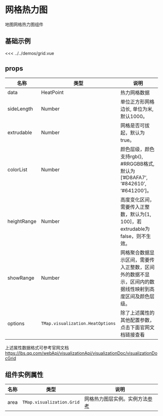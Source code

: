 
# 网格热力图

地图网格热力图组件


## 基础示例

<GridDemo/>

<<< ../../demos/grid.vue

## props

| 名称            | 类型                         | 说明                                                 |
| --------------- | ---------------------------- | ---------------------------------------------------- |
| data         | HeatPoint                                       | 热力网格数据          |
| sideLength     | Number | 单位正方形网格边长, 单位为米, 默认1000。 | 
| extrudable | Number                        | 网格是否可拔起，默认为true。   |
| colorList | Number                        | 颜色层级，颜色支持rgb(), #RRGGBB格式, 默认为[’#D8AFA7’, ‘#842610’, ‘#641200’]。   |
| heightRange | Number                        | 高度变化区间，需要传入正整数，默认为[1, 100]，若extrudable为false，则不生效。   |
| showRange | Number                        | 网格聚合数据显示区间，需要传入正整数，区间外的数据不显示，区间内的数据线性映射到高度区间及颜色层级。   |
| options   | `TMap.visualization.HeatOptions` |  除了上述属性的其他配置参数，点击下面官网文档链接查看             

上述属性数据格式可参考官网文档 https://lbs.qq.com/webApi/visualizationApi/visualizationDoc/visualizationDocGrid

## 组件实例属性

| 名称            | 类型                         | 说明                                                 |
| --------------- | ---------------------------- | ---------------------------------------------------- |
|    area      | `TMap.visualization.Grid` | 网格热力图层实例。实例方法[参考](https://lbs.qq.com/webApi/visualizationApi/visualizationDoc/visualizationDocGrid)                                                  |